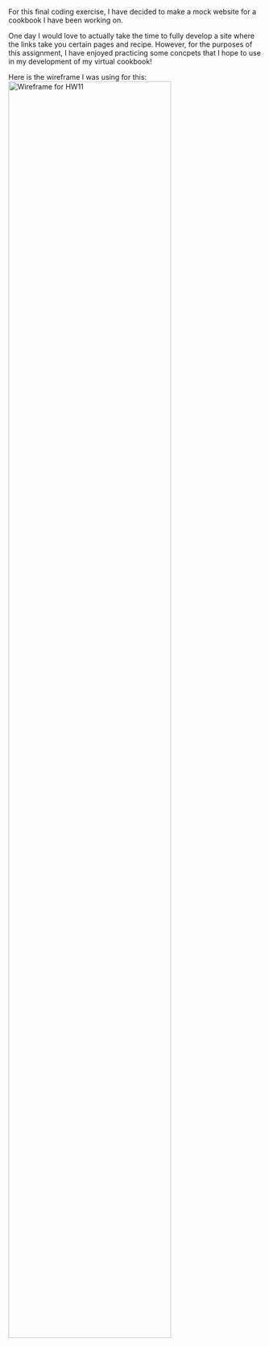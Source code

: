 For this final coding exercise, I have decided to make a mock website for a cookbook I have been working on. 

One day I would love to actually take the time to fully develop a site where the links take you certain pages and recipe. However, for the purposes of this assignment, I have enjoyed practicing some concpets that I hope to use in my development of my virtual cookbook!

Here is the wireframe I was using for this:
<img style='width:80%' src='assets/media/wireframe.jpeg' alt='Wireframe for HW11'/>